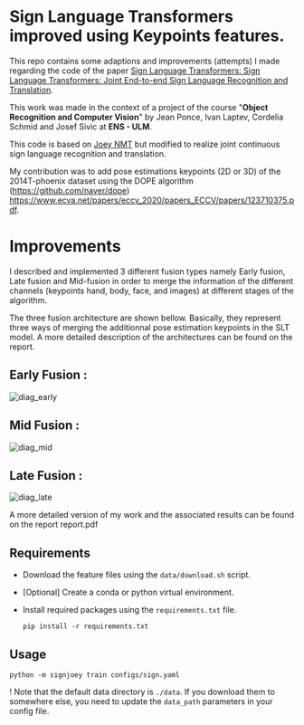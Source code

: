 # Sign Language Transformers improved using Keypoints features.

This repo contains some adaptions and improvements (attempts) I made regarding the code of the paper [Sign Language Transformers: Sign Language Transformers: Joint End-to-end Sign Language Recognition and Translation](https://www.cihancamgoz.com/pub/camgoz2020cvpr.pdf). 

This work was made in the context of a project of the course "**Object Recognition and Computer Vision**" by Jean Ponce, Ivan Laptev, Cordelia Schmid and Josef Sivic at **ENS - ULM**.

This code is based on [Joey NMT](https://github.com/joeynmt/joeynmt) but modified to realize joint continuous sign language recognition and translation. 
 
My contribution was to add pose estimations keypoints (2D or 3D) of the 2014T-phoenix dataset using the DOPE algorithm (https://github.com/naver/dope) https://www.ecva.net/papers/eccv_2020/papers_ECCV/papers/123710375.pdf. 

# Improvements 

I described and implemented 3 different fusion types namely Early fusion, Late fusion and Mid-fusion in order to merge the information of the different channels (keypoints hand, body, face, and images) at different stages of the algorithm.

The three fusion architecture are shown bellow. Basically, they represent three ways of merging the additionnal pose estimation keypoints in the SLT model. 
A more detailed description of the architectures can be found on the report.

## Early Fusion :
![diag_early](https://user-images.githubusercontent.com/38350776/117323342-17ee9480-ae8f-11eb-8b3a-5f0f821fff78.png)

## Mid Fusion :
![diag_mid](https://user-images.githubusercontent.com/38350776/117323375-1e7d0c00-ae8f-11eb-84dc-89e3e1b0abb9.png)

## Late Fusion :
![diag_late](https://user-images.githubusercontent.com/38350776/117323406-263cb080-ae8f-11eb-822b-9fda89250b28.png)





A more detailed version of my work and the associated results can be found on the report report.pdf
 
 
## Requirements
* Download the feature files using the `data/download.sh` script.

* [Optional] Create a conda or python virtual environment.

* Install required packages using the `requirements.txt` file.

    `pip install -r requirements.txt`

## Usage

  `python -m signjoey train configs/sign.yaml` 

! Note that the default data directory is `./data`. If you download them to somewhere else, you need to update the `data_path` parameters in your config file.   
